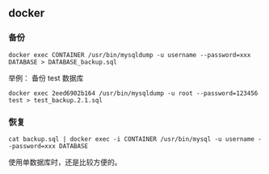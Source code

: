 ## docker

### 备份
```
docker exec CONTAINER /usr/bin/mysqldump -u username --password=xxx DATABASE > DATABASE_backup.sql
```

举例：
备份 test 数据库
```
docker exec 2eed6902b164 /usr/bin/mysqldump -u root --password=123456 test > test_backup.2.1.sql
```

### 恢复
```
cat backup.sql | docker exec -i CONTAINER /usr/bin/mysql -u username --password=xxx DATABASE
```

使用单数据库时，还是比较方便的。